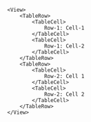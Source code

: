     <View>
        <TableRow>
            <TableCell>
                Row-1: Cell-1
            </TableCell>
            <TableCell>
                Row-1: Cell-2
            </TableCell>
        </TableRow>
        <TableRow>
            <TableCell>
                Row-2: Cell 1
            </TableCell>
            <TableCell>
                Row-2: Cell 2
            </TableCell>
        </TableRow>
    </View>